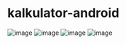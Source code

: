 # kalkulator-android

![image](https://github.com/henryjonathnn/kalkulator-android/assets/106151486/ce42d0cc-d065-445d-86e9-0da96b72e800)
![image](https://github.com/henryjonathnn/kalkulator-android/assets/106151486/eab9a4f0-9226-4332-a520-1e1aab037013)
![image](https://github.com/henryjonathnn/kalkulator-android/assets/106151486/34202550-f943-4e99-a58c-d02917ce56e1)
![image](https://github.com/henryjonathnn/kalkulator-android/assets/106151486/797fda20-4628-4281-b06b-304659541d13)
